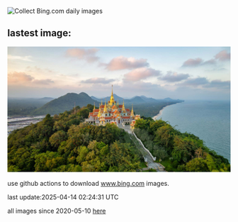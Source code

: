 ![Collect Bing.com daily images](https://github.com/counter2015/bing-daily-images/workflows/Collect%20Bing.com%20daily%20images/badge.svg)
## lastest image:
![](images/img.jpg)

use github actions to download www.bing.com images.

last update:2025-04-14 02:24:31 UTC

all images since 2020-05-10 [here](https://github.com/counter2015/bing-daily-images/tree/master/images) 
